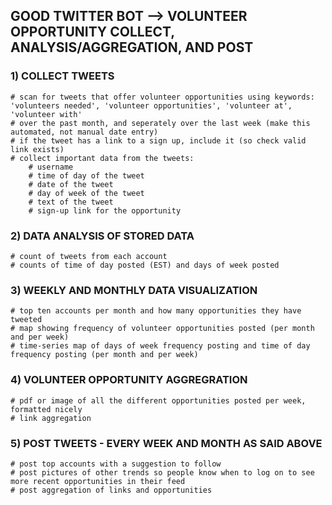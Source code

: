 ## GOOD TWITTER BOT  --> VOLUNTEER OPPORTUNITY COLLECT, ANALYSIS/AGGREGATION, AND POST

### 1) COLLECT TWEETS
    # scan for tweets that offer volunteer opportunities using keywords: 'volunteers needed', 'volunteer opportunities', 'volunteer at', 'volunteer with'
    # over the past month, and seperately over the last week (make this automated, not manual date entry)
    # if the tweet has a link to a sign up, include it (so check valid link exists)
    # collect important data from the tweets:
        # username
        # time of day of the tweet
        # date of the tweet
        # day of week of the tweet
        # text of the tweet
        # sign-up link for the opportunity

### 2) DATA ANALYSIS OF STORED DATA
    # count of tweets from each account
    # counts of time of day posted (EST) and days of week posted

### 3) WEEKLY AND MONTHLY DATA VISUALIZATION
    # top ten accounts per month and how many opportunities they have tweeted
    # map showing frequency of volunteer opportunities posted (per month and per week)
    # time-series map of days of week frequency posting and time of day frequency posting (per month and per week)

### 4) VOLUNTEER OPPORTUNITY AGGREGRATION
    # pdf or image of all the different opportunities posted per week, formatted nicely
    # link aggregation

### 5) POST TWEETS - EVERY WEEK AND MONTH AS SAID ABOVE
    # post top accounts with a suggestion to follow
    # post pictures of other trends so people know when to log on to see more recent opportunities in their feed
    # post aggregation of links and opportunities
